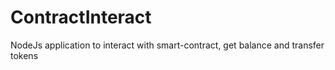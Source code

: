 # ContractInteract
NodeJs application to interact with smart-contract, get balance and transfer tokens
